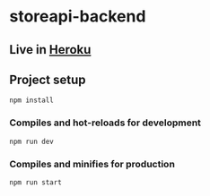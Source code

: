 # storeapi-backend

## Live in [Heroku](https://backend-storeapi.herokuapp.com/)

## Project setup
```
npm install
```

### Compiles and hot-reloads for development
```
npm run dev
```

### Compiles and minifies for production
```
npm run start
```
